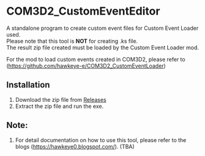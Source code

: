 # COM3D2_CustomEventEditor

A standalone program to create custom event files for Custom Event Loader used.<br>
Please note that this tool is **NOT** for creating .ks file.<br>
The result zip file created must be loaded by the Custom Event Loader mod.

For the mod to load custom events created in COM3D2, please refer to (https://github.com/hawkeye-e/COM3D2_CustomEventLoader)
 


## Installation
1. Download the zip file from [Releases](https://github.com/hawkeye-e/COM3D2_CustomEventEditor/releases)<br>
2. Extract the zip file and run the exe.

## Note:
1. For detail documentation on how to use this tool, please refer to the blogs (https://hawkeye0.blogspot.com/). (TBA)

